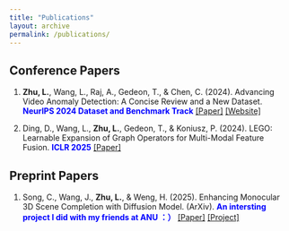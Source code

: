 ```yaml
---
title: "Publications"
layout: archive
permalink: /publications/
---
```


## Conference Papers

1. **Zhu, L.**, Wang, L., Raj, A., Gedeon, T., & Chen, C. (2024). Advancing Video Anomaly Detection: A Concise Review and a New Dataset. **<span style="color: blue;">NeurIPS 2024 Dataset and Benchmark Track</span>**  [[Paper]](http://arxiv.org/abs/2402.04857)  [[Website]](https://msad-dataset.github.io)

2. Ding, D., Wang, L., **Zhu, L.**, Gedeon, T., & Koniusz, P. (2024). LEGO: Learnable Expansion of Graph Operators for Multi-Modal Feature Fusion. **<span style="color: blue;">ICLR 2025</span>**   [[Paper]](https://arxiv.org/abs/2410.01506)  


## Preprint Papers

1. Song, C., Wang, J., **Zhu, L.**, & Weng, H. (2025). Enhancing Monocular 3D Scene Completion with Diffusion Model. (ArXiv). **<span style="color: blue;">An intersting project I did with my friends at ANU ：）</span>**  [[Paper]](https://arxiv.org/abs/2503.00726)  [[Project]](https://github.com/CharlieSong1999/FlashDreamer)